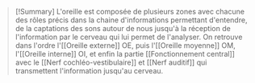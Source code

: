 
>[!Summary]
L'oreille est composée de plusieurs zones avec chacune des rôles précis dans la chaine d'informations permettant d'entendre, de la captations des sons autour de nous jusqu'à la réception de l'information par le cerveau qui lui permet de l'analyser. On retrouve dans l'ordre l'[[Oreille externe]] OE, puis l'[[Oreille moyenne]] OM, l'[[Oreille interne]] OI, et enfin la partie [[Fonctionnement central]] avec le [[Nerf cochléo-vestibulaire]] et [[Nerf auditif]] qui transmettent l'information jusqu'au cerveau.
